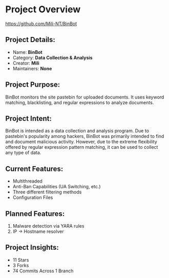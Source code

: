 # Project Overview
https://github.com/Mili-NT/BinBot

## Project Details:
- Name: **BinBot**
- Category: **Data Collection & Analysis**
- Creator: **Mili**
- Maintainers: **None**

## Project Purpose:
BinBot monitors the site pastebin for uploaded documents.
It uses keyword matching, blacklisting, and regular expressions to analyze documents.

## Project Intent:
BinBot is intended as a data collection and analysis program.
Due to pastebin's popularity among hackers, BinBot was primarily intended to find and document malicious activity.
However, due to the extreme flexibility offered by regular expression pattern matching, it can be used to collect any type of data.

## Current Features:
- Multithreaded
- Anti-Ban Capabilities (UA Switching, etc.)
- Three different filtering methods
- Configuration Files

## Planned Features:
1. Malware detection via YARA rules
2. IP -> Hostname resolver

## Project Insights:
- 11 Stars
- 3 Forks
- 74 Commits Across 1 Branch
